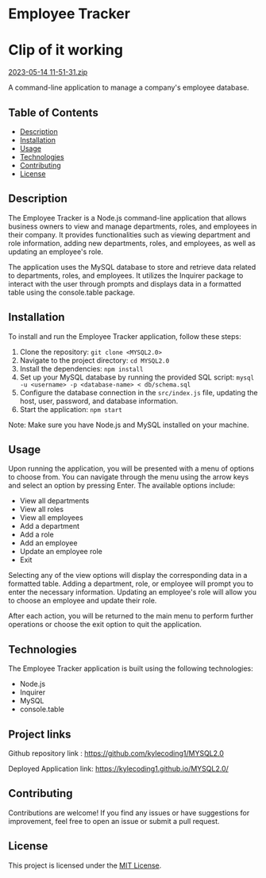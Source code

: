 
# Employee Tracker


# Clip of it working
[2023-05-14 11-51-31.zip](https://github.com/kylecoding1/MYSQL2.0/files/11472719/2023-05-14.11-51-31.zip)


A command-line application to manage a company's employee database.

## Table of Contents

- [Description](#description)
- [Installation](#installation)
- [Usage](#usage)
- [Technologies](#technologies)
- [Contributing](#contributing)
- [License](#license)

## Description

The Employee Tracker is a Node.js command-line application that allows business owners to view and manage departments, roles, and employees in their company. It provides functionalities such as viewing department and role information, adding new departments, roles, and employees, as well as updating an employee's role.

The application uses the MySQL database to store and retrieve data related to departments, roles, and employees. It utilizes the Inquirer package to interact with the user through prompts and displays data in a formatted table using the console.table package.

## Installation

To install and run the Employee Tracker application, follow these steps:

1. Clone the repository: `git clone <MYSQL2.0>`
2. Navigate to the project directory: `cd MYSQL2.0`
3. Install the dependencies: `npm install`
4. Set up your MySQL database by running the provided SQL script: `mysql -u <username> -p <database-name> < db/schema.sql`
5. Configure the database connection in the `src/index.js` file, updating the host, user, password, and database information.
6. Start the application: `npm start`

Note: Make sure you have Node.js and MySQL installed on your machine.

## Usage

Upon running the application, you will be presented with a menu of options to choose from. You can navigate through the menu using the arrow keys and select an option by pressing Enter. The available options include:

- View all departments
- View all roles
- View all employees
- Add a department
- Add a role
- Add an employee
- Update an employee role
- Exit

Selecting any of the view options will display the corresponding data in a formatted table. Adding a department, role, or employee will prompt you to enter the necessary information. Updating an employee's role will allow you to choose an employee and update their role.

After each action, you will be returned to the main menu to perform further operations or choose the exit option to quit the application.

## Technologies

The Employee Tracker application is built using the following technologies:

- Node.js
- Inquirer
- MySQL
- console.table

## Project links
Github repository link : https://github.com/kylecoding1/MYSQL2.0

Deployed Application link: https://kylecoding1.github.io/MYSQL2.0/

## Contributing

Contributions are welcome! If you find any issues or have suggestions for improvement, feel free to open an issue or submit a pull request.

## License

This project is licensed under the [MIT License](LICENSE).

